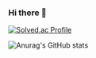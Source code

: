 ### Hi there 👋

<!--
**SongHeeJae/SongHeeJae** is a ✨ _special_ ✨ repository because its `README.md` (this file) appears on your GitHub profile.

Here are some ideas to get you started:

- 🔭 I’m currently working on ...
- 🌱 I’m currently learning ...
- 👯 I’m looking to collaborate on ...
- 🤔 I’m looking for help with ...
- 💬 Ask me about ...
- 📫 How to reach me: ...
- 😄 Pronouns: ...
- ⚡ Fun fact: ...
-->

[![Solved.ac Profile](http://mazassumnida.wtf/api/v2/generate_badge?boj=gmlwo308)](https://solved.ac/gmlwo308/)

![Anurag's GitHub stats](https://github-readme-stats.vercel.app/api?username=songheejae&count_private=true)

